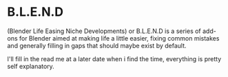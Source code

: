 # B.L.E.N.D
(Blender Life Easing Niche Developments) or B.L.E.N.D is a series of add-ons for Blender aimed at making life a little easier, fixing common mistakes and generally filling in gaps that should maybe exist by default.

I'll fill in the read me at a later date when i find the time, everything is pretty self explanatory.
